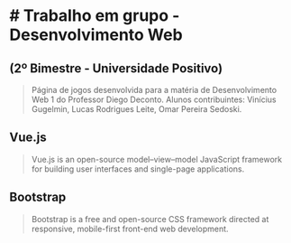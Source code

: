 # # Trabalho em grupo - Desenvolvimento Web
## (2º Bimestre - Universidade Positivo)

> Página de jogos desenvolvida para a matéria de Desenvolvimento Web 1 do Professor Diego Deconto. Alunos contribuintes: Vinícius Gugelmin, Lucas Rodrigues Leite, Omar Pereira Sedoski.

## Vue.js

> Vue.js is an open-source model–view–model JavaScript framework for building user interfaces and single-page applications.

## Bootstrap

> Bootstrap is a free and open-source CSS framework directed at responsive, mobile-first front-end web development.
